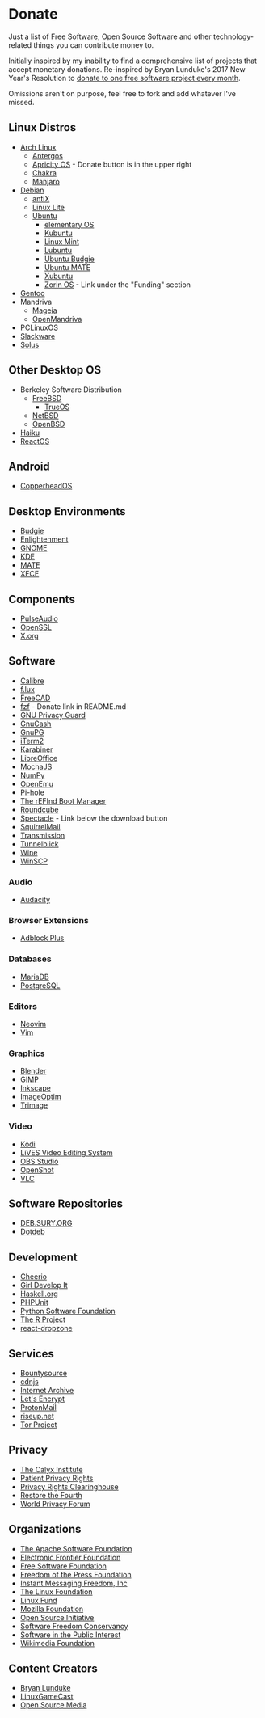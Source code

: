# Donate

Just a list of Free Software, Open Source Software and other technology-related
things you can contribute money to.

Initially inspired by my inability to find a comprehensive list of projects that
accept monetary donations. Re-inspired by Bryan Lunduke's 2017 New Year's
Resolution to [donate to one free software project every month][resolution].

Omissions aren't on purpose, feel free to fork and add whatever I've missed.

[resolution]: http://www.networkworld.com/article/3160174/linux/new-years-resolution-donate-to-1-free-software-project-every-month.html

## Linux Distros

* [Arch Linux](https://www.archlinux.org/donate/)
  * [Antergos](https://antergos.com/donate/)
  * [Apricity OS](https://apricityos.com/) - Donate button is in the upper right
  * [Chakra](https://chakralinux.org/?donate)
  * [Manjaro](https://manjaro.github.io/donate/)
* [Debian](https://www.debian.org/donations)
  * [antiX](https://mxlinux.org/donate#Funds)
  * [Linux Lite](https://www.linuxliteos.com/donate.html)
  * [Ubuntu](https://www.ubuntu.com/download/desktop/contribute)
    * [elementary OS](https://elementary.io/get-involved)
    * [Kubuntu](https://www.kubuntu.org/contribute-to-kubuntu/)
    * [Linux Mint](https://linuxmint.com/donors.php)
    * [Lubuntu](http://lubuntu.me/donate/)
    * [Ubuntu Budgie](https://budgie-remix.org/support-us/)
    * [Ubuntu MATE](https://ubuntu-mate.org/donate/)
    * [Xubuntu](https://xubuntu.org/donations/)
    * [Zorin OS](https://zorinos.com/about/) - Link under the "Funding" section
* [Gentoo](https://www.gentoo.org/donate/)
* Mandriva
  * [Mageia](http://www.mageia.org/en/donate/)
  * [OpenMandriva](https://www.openmandriva.org/donate)
* [PCLinuxOS](http://www.pclinuxos.com/donations/)
* [Slackware](https://store.slackware.com/cgi-bin/store/slackdonation)
* [Solus](https://solus-project.com/support/)

## Other Desktop OS

* Berkeley Software Distribution
  * [FreeBSD](https://www.freebsdfoundation.org/donate/)
    * [TrueOS](https://www.trueos.org/sponsor/)
  * [NetBSD](https://www.netbsd.org/donations/#how-to-donate)
  * [OpenBSD](https://www.openbsd.org/donations.html)
* [Haiku](https://www.haiku-inc.org/donate/)
* [ReactOS](https://www.reactos.org/donating)

## Android

* [CopperheadOS](https://copperhead.co/android/donate)

## Desktop Environments

* [Budgie](https://solus-project.com/support/)
* [Enlightenment](https://www.enlightenment.org/contribute)
* [GNOME](https://www.gnome.org/friends/)
* [KDE](https://www.kde.org/community/donations/index.php#money)
* [MATE](https://mate-desktop.org/donate/)
* [XFCE](https://www.bountysource.com/teams/xfce)

## Components

* [PulseAudio](https://www.patreon.com/tanuk)
* [OpenSSL](https://www.openssl.org/support/donations.html)
* [X.org](https://www.x.org/wiki/SponsorshipPage/)

## Software

* [Calibre](https://calibre-ebook.com/donate)
* [f.lux](https://justgetflux.com/promo/paypal.html)
* [FreeCAD](https://freecadweb.org/wiki/Donate)
* [fzf](https://github.com/junegunn/fzf) - Donate link in README.md
* [GNU Privacy Guard](https://gpgtools.org/donate.html)
* [GnuCash](https://www.gnucash.org/donate.phtml)
* [GnuPG](https://gnupg.org/donate/index.html)
* [iTerm2](https://iterm2.com/donate.html)
* [Karabiner](https://pqrs.org/osx/karabiner/pricing.html.en)
* [LibreOffice](https://www.libreoffice.org/donate/)
* [MochaJS](https://opencollective.com/mochajs#support)
* [NumPy](https://www.flipcause.com/secure/cause_pdetails/MzUwMQ==)
* [OpenEmu](http://openemu.org/donate/)
* [Pi-hole](https://pi-hole.net/donate/?v=7516fd43adaa)
* [The rEFInd Boot Manager](http://www.rodsbooks.com/refind/todo.html)
* [Roundcube](https://roundcube.net/contribute/)
* [Spectacle](https://www.spectacleapp.com/) - Link below the download button
* [SquirrelMail](https://squirrelmail.org/donations.php)
* [Transmission](https://transmissionbt.com/donate/)
* [Tunnelblick](https://www.tunnelblick.net/donate.html)
* [Wine](https://www.winehq.org/donate)
* [WinSCP](https://winscp.net/eng/donate.php)

### Audio

* [Audacity](http://www.audacityteam.org/donate/)

### Browser Extensions

* [Adblock Plus](https://adblockplus.org/en/contribute#donate)

### Databases

* [MariaDB](https://mariadb.org/donate/)
* [PostgreSQL](https://www.postgresql.org/about/donate_pg_org/)

### Editors

* [Neovim](https://salt.bountysource.com/teams/neovim)
* [Vim](http://www.vim.org/sponsor/)

### Graphics

* [Blender](https://www.blender.org/foundation/donation-payment/)
* [GIMP](https://www.gimp.org/donating/#donate-to-the-project)
* [Inkscape](https://inkscape.org/en/support-us/donate/)
* [ImageOptim](https://imageoptim.com/donate.html)
* [Trimage](https://pledgie.com/campaigns/9607/pledge/confirm)

### Video

* [Kodi](https://kodi.tv/contribute/donate/)
* [LiVES Video Editing System](http://lives-video.com/index.php?do=donate)
* [OBS Studio](https://obsproject.com/donate)
* [OpenShot](https://www.patreon.com/openshot)
* [VLC](https://www.videolan.org/contribute.html#money)

## Software Repositories

* [DEB.SURY.ORG](https://deb.sury.org/#donate)
* [Dotdeb](https://www.dotdeb.org/donate/)

## Development

* [Cheerio](https://opencollective.com/cheerio)
* [Girl Develop It](https://www.girldevelopit.com/donate)
* [Haskell.org](https://wiki.haskell.org/Donate_to_Haskell.org)
* [PHPUnit](https://phpunit.de/donate.html)
* [Python Software Foundation](https://www.python.org/psf/donations/)
* [The R Project](https://www.r-project.org/foundation/donations.html)
* [react-dropzone](https://opencollective.com/react-dropzone#support)

## Services

* [Bountysource](https://salt.bountysource.com/teams/bountysource)
* [cdnjs](https://www.bountysource.com/teams/cdnjs)
* [Internet Archive](https://archive.org/donate/)
* [Let's Encrypt](https://letsencrypt.org/donate/)
* [ProtonMail](https://protonmail.com/donate)
* [riseup.net](https://riseup.net/en/donate)
* [Tor Project](https://donate.torproject.org/)

## Privacy

* [The Calyx Institute](https://www.calyxinstitute.org/civicrm/contribute/transact?reset=1&id=19)
* [Patient Privacy Rights](https://patientprivacyrights.org/?page_id=8067)
* [Privacy Rights Clearinghouse](https://privacyrights.networkforgood.com/)
* [Restore the Fourth](https://restorethe4th.com/donate-now/)
* [World Privacy Forum](https://www.worldprivacyforum.org/donate/)

## Organizations

* [The Apache Software Foundation](https://www.apache.org/foundation/contributing.html)
* [Electronic Frontier Foundation](https://supporters.eff.org/donate/button)
* [Free Software Foundation](https://www.fsf.org/associate/)
* [Freedom of the Press Foundation](https://freedom.press/)
* [Instant Messaging Freedom, Inc](https://imfreedom.org/donate.php)
* [The Linux Foundation](https://www.linuxfoundation.org/about/linux-donate)
* [Linux Fund](http://www.linuxfund.org/donate/)
* [Mozilla Foundation](https://donate.mozilla.org/en-US/)
* [Open Source Initiative](https://opensource.org/civicrm/contribute/transact?reset=1&id=2)
* [Software Freedom Conservancy](https://sfconservancy.org/supporter/)
* [Software in the Public Interest](http://spi-inc.org/donations/)
* [Wikimedia Foundation](https://donate.wikimedia.org/)

## Content Creators

* [Bryan Lunduke](https://www.patreon.com/bryanlunduke)
* [LinuxGameCast](https://www.patreon.com/linuxgamecast)
* [Open Source Media](https://www.patreon.com/radioopensource)
